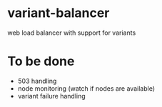 # variant-balancer

web load balancer with support for variants 

# To be done

- 503 handling
- node monitoring (watch if nodes are available)
- variant failure handling